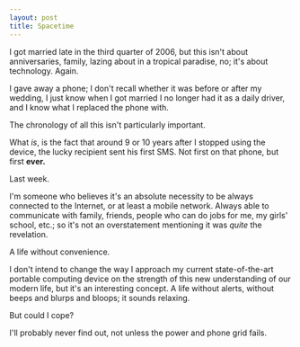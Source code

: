 ```yaml
---
layout: post
title: Spacetime
---
```


I got married late in the third quarter of 2006, but this isn't about anniversaries, family, lazing about in a tropical paradise, no; it's about technology.  Again.

I gave away a phone; I don't recall whether it was before or after my wedding, I just know when I got married I no longer had it as a daily driver, and I know what I replaced the phone with.

The chronology of all this isn't particularly important.

What *is*, is the fact that around 9 or 10 years after I stopped using the device, the lucky recipient sent his first SMS.  Not first on that phone, but first **ever.**

Last week.

I'm someone who believes it's an absolute necessity to be always connected to the Internet, or at least a mobile network.  Always able to communicate with family, friends, people who can do jobs for me, my girls' school, etc.; so it's not an overstatement mentioning it was *quite* the revelation.

A life without convenience.

I don't intend to change the way I approach my current state-of-the-art portable computing device on the strength of this new understanding of our modern life, but it's an interesting concept.  A life without alerts, without beeps and blurps and bloops; it sounds relaxing.

But could I cope?

I'll probably never find out, not unless the power and phone grid fails.
